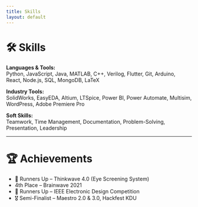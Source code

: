 ```yaml
---
title: Skills
layout: default
---
```


# 🛠️ Skills

**Languages & Tools:**  
Python, JavaScript, Java, MATLAB, C++, Verilog, Flutter, Git, Arduino, React, Node.js, SQL, MongoDB, LaTeX

**Industry Tools:**  
SolidWorks, EasyEDA, Altium, LTSpice, Power BI, Power Automate, Multisim, WordPress, Adobe Premiere Pro

**Soft Skills:**  
Teamwork, Time Management, Documentation, Problem-Solving, Presentation, Leadership

---

# 🏆 Achievements

- 🥈 Runners Up – Thinkwave 4.0 (Eye Screening System)  
- 4th Place – Brainwave 2021  
- 🥈 Runners Up – IEEE Electronic Design Competition  
- 🎖 Semi-Finalist – Maestro 2.0 & 3.0, Hackfest KDU
